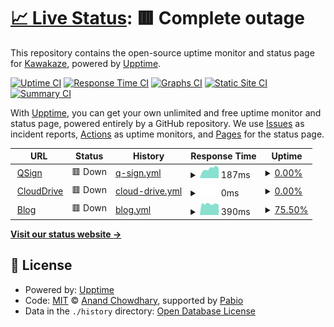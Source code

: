 # [📈 Live Status](https://XokoukioX.github.io/KeepServiceAlive): <!--live status--> **🟥 Complete outage**

This repository contains the open-source uptime monitor and status page for [Kawakaze](https://XokoukioX.github.io/KeepServiceAlive), powered by [Upptime](https://github.com/upptime/upptime).

[![Uptime CI](https://github.com/XokoukioX/KeepServiceAlive/workflows/Uptime%20CI/badge.svg)](https://github.com/XokoukioX/KeepServiceAlive/actions?query=workflow%3A%22Uptime+CI%22)
[![Response Time CI](https://github.com/XokoukioX/KeepServiceAlive/workflows/Response%20Time%20CI/badge.svg)](https://github.com/XokoukioX/KeepServiceAlive/actions?query=workflow%3A%22Response+Time+CI%22)
[![Graphs CI](https://github.com/XokoukioX/KeepServiceAlive/workflows/Graphs%20CI/badge.svg)](https://github.com/XokoukioX/KeepServiceAlive/actions?query=workflow%3A%22Graphs+CI%22)
[![Static Site CI](https://github.com/XokoukioX/KeepServiceAlive/workflows/Static%20Site%20CI/badge.svg)](https://github.com/XokoukioX/KeepServiceAlive/actions?query=workflow%3A%22Static+Site+CI%22)
[![Summary CI](https://github.com/XokoukioX/KeepServiceAlive/workflows/Summary%20CI/badge.svg)](https://github.com/XokoukioX/KeepServiceAlive/actions?query=workflow%3A%22Summary+CI%22)

With [Upptime](https://upptime.js.org), you can get your own unlimited and free uptime monitor and status page, powered entirely by a GitHub repository. We use [Issues](https://github.com/XokoukioX/KeepServiceAlive/issues) as incident reports, [Actions](https://github.com/XokoukioX/KeepServiceAlive/actions) as uptime monitors, and [Pages](https://XokoukioX.github.io/KeepServiceAlive) for the status page.

<!--start: status pages-->
<!-- This summary is generated by Upptime (https://github.com/upptime/upptime) -->
<!-- Do not edit this manually, your changes will be overwritten -->
<!-- prettier-ignore -->
| URL | Status | History | Response Time | Uptime |
| --- | ------ | ------- | ------------- | ------ |
| <img alt="" src="https://icons.duckduckgo.com/ip3/qsign-shirasuazusa.koyeb.app.ico" height="13"> [QSign](https://qsign-shirasuazusa.koyeb.app/) | 🟥 Down | [q-sign.yml](https://github.com/XokoukioX/UpTimeRobot/commits/HEAD/history/q-sign.yml) | <details><summary><img alt="Response time graph" src="./graphs/q-sign/response-time-week.png" height="20"> 187ms</summary><br><a href="https://XokoukioX.github.io/UpTimeRobot/history/q-sign"><img alt="Response time 180" src="https://img.shields.io/endpoint?url=https%3A%2F%2Fraw.githubusercontent.com%2FXokoukioX%2FUpTimeRobot%2FHEAD%2Fapi%2Fq-sign%2Fresponse-time.json"></a><br><a href="https://XokoukioX.github.io/UpTimeRobot/history/q-sign"><img alt="24-hour response time 198" src="https://img.shields.io/endpoint?url=https%3A%2F%2Fraw.githubusercontent.com%2FXokoukioX%2FUpTimeRobot%2FHEAD%2Fapi%2Fq-sign%2Fresponse-time-day.json"></a><br><a href="https://XokoukioX.github.io/UpTimeRobot/history/q-sign"><img alt="7-day response time 187" src="https://img.shields.io/endpoint?url=https%3A%2F%2Fraw.githubusercontent.com%2FXokoukioX%2FUpTimeRobot%2FHEAD%2Fapi%2Fq-sign%2Fresponse-time-week.json"></a><br><a href="https://XokoukioX.github.io/UpTimeRobot/history/q-sign"><img alt="30-day response time 197" src="https://img.shields.io/endpoint?url=https%3A%2F%2Fraw.githubusercontent.com%2FXokoukioX%2FUpTimeRobot%2FHEAD%2Fapi%2Fq-sign%2Fresponse-time-month.json"></a><br><a href="https://XokoukioX.github.io/UpTimeRobot/history/q-sign"><img alt="1-year response time 180" src="https://img.shields.io/endpoint?url=https%3A%2F%2Fraw.githubusercontent.com%2FXokoukioX%2FUpTimeRobot%2FHEAD%2Fapi%2Fq-sign%2Fresponse-time-year.json"></a></details> | <details><summary><a href="https://XokoukioX.github.io/UpTimeRobot/history/q-sign">0.00%</a></summary><a href="https://XokoukioX.github.io/UpTimeRobot/history/q-sign"><img alt="All-time uptime 23.30%" src="https://img.shields.io/endpoint?url=https%3A%2F%2Fraw.githubusercontent.com%2FXokoukioX%2FUpTimeRobot%2FHEAD%2Fapi%2Fq-sign%2Fuptime.json"></a><br><a href="https://XokoukioX.github.io/UpTimeRobot/history/q-sign"><img alt="24-hour uptime 0.00%" src="https://img.shields.io/endpoint?url=https%3A%2F%2Fraw.githubusercontent.com%2FXokoukioX%2FUpTimeRobot%2FHEAD%2Fapi%2Fq-sign%2Fuptime-day.json"></a><br><a href="https://XokoukioX.github.io/UpTimeRobot/history/q-sign"><img alt="7-day uptime 0.00%" src="https://img.shields.io/endpoint?url=https%3A%2F%2Fraw.githubusercontent.com%2FXokoukioX%2FUpTimeRobot%2FHEAD%2Fapi%2Fq-sign%2Fuptime-week.json"></a><br><a href="https://XokoukioX.github.io/UpTimeRobot/history/q-sign"><img alt="30-day uptime 0.00%" src="https://img.shields.io/endpoint?url=https%3A%2F%2Fraw.githubusercontent.com%2FXokoukioX%2FUpTimeRobot%2FHEAD%2Fapi%2Fq-sign%2Fuptime-month.json"></a><br><a href="https://XokoukioX.github.io/UpTimeRobot/history/q-sign"><img alt="1-year uptime 23.30%" src="https://img.shields.io/endpoint?url=https%3A%2F%2Fraw.githubusercontent.com%2FXokoukioX%2FUpTimeRobot%2FHEAD%2Fapi%2Fq-sign%2Fuptime-year.json"></a></details>
| <img alt="" src="https://icons.duckduckgo.com/ip3/zymooll.tpddns.cn.ico" height="13"> [CloudDrive](http://zymooll.tpddns.cn:5212/Alive_Test) | 🟥 Down | [cloud-drive.yml](https://github.com/XokoukioX/UpTimeRobot/commits/HEAD/history/cloud-drive.yml) | <details><summary><img alt="Response time graph" src="./graphs/cloud-drive/response-time-week.png" height="20"> 0ms</summary><br><a href="https://XokoukioX.github.io/UpTimeRobot/history/cloud-drive"><img alt="Response time 820" src="https://img.shields.io/endpoint?url=https%3A%2F%2Fraw.githubusercontent.com%2FXokoukioX%2FUpTimeRobot%2FHEAD%2Fapi%2Fcloud-drive%2Fresponse-time.json"></a><br><a href="https://XokoukioX.github.io/UpTimeRobot/history/cloud-drive"><img alt="24-hour response time 0" src="https://img.shields.io/endpoint?url=https%3A%2F%2Fraw.githubusercontent.com%2FXokoukioX%2FUpTimeRobot%2FHEAD%2Fapi%2Fcloud-drive%2Fresponse-time-day.json"></a><br><a href="https://XokoukioX.github.io/UpTimeRobot/history/cloud-drive"><img alt="7-day response time 0" src="https://img.shields.io/endpoint?url=https%3A%2F%2Fraw.githubusercontent.com%2FXokoukioX%2FUpTimeRobot%2FHEAD%2Fapi%2Fcloud-drive%2Fresponse-time-week.json"></a><br><a href="https://XokoukioX.github.io/UpTimeRobot/history/cloud-drive"><img alt="30-day response time 0" src="https://img.shields.io/endpoint?url=https%3A%2F%2Fraw.githubusercontent.com%2FXokoukioX%2FUpTimeRobot%2FHEAD%2Fapi%2Fcloud-drive%2Fresponse-time-month.json"></a><br><a href="https://XokoukioX.github.io/UpTimeRobot/history/cloud-drive"><img alt="1-year response time 820" src="https://img.shields.io/endpoint?url=https%3A%2F%2Fraw.githubusercontent.com%2FXokoukioX%2FUpTimeRobot%2FHEAD%2Fapi%2Fcloud-drive%2Fresponse-time-year.json"></a></details> | <details><summary><a href="https://XokoukioX.github.io/UpTimeRobot/history/cloud-drive">0.00%</a></summary><a href="https://XokoukioX.github.io/UpTimeRobot/history/cloud-drive"><img alt="All-time uptime 1.22%" src="https://img.shields.io/endpoint?url=https%3A%2F%2Fraw.githubusercontent.com%2FXokoukioX%2FUpTimeRobot%2FHEAD%2Fapi%2Fcloud-drive%2Fuptime.json"></a><br><a href="https://XokoukioX.github.io/UpTimeRobot/history/cloud-drive"><img alt="24-hour uptime 0.00%" src="https://img.shields.io/endpoint?url=https%3A%2F%2Fraw.githubusercontent.com%2FXokoukioX%2FUpTimeRobot%2FHEAD%2Fapi%2Fcloud-drive%2Fuptime-day.json"></a><br><a href="https://XokoukioX.github.io/UpTimeRobot/history/cloud-drive"><img alt="7-day uptime 0.00%" src="https://img.shields.io/endpoint?url=https%3A%2F%2Fraw.githubusercontent.com%2FXokoukioX%2FUpTimeRobot%2FHEAD%2Fapi%2Fcloud-drive%2Fuptime-week.json"></a><br><a href="https://XokoukioX.github.io/UpTimeRobot/history/cloud-drive"><img alt="30-day uptime 0.00%" src="https://img.shields.io/endpoint?url=https%3A%2F%2Fraw.githubusercontent.com%2FXokoukioX%2FUpTimeRobot%2FHEAD%2Fapi%2Fcloud-drive%2Fuptime-month.json"></a><br><a href="https://XokoukioX.github.io/UpTimeRobot/history/cloud-drive"><img alt="1-year uptime 1.22%" src="https://img.shields.io/endpoint?url=https%3A%2F%2Fraw.githubusercontent.com%2FXokoukioX%2FUpTimeRobot%2FHEAD%2Fapi%2Fcloud-drive%2Fuptime-year.json"></a></details>
| <img alt="" src="https://icons.duckduckgo.com/ip3/blog.kawakaze.pp.ua.ico" height="13"> [Blog](https://blog.kawakaze.pp.ua/) | 🟥 Down | [blog.yml](https://github.com/XokoukioX/UpTimeRobot/commits/HEAD/history/blog.yml) | <details><summary><img alt="Response time graph" src="./graphs/blog/response-time-week.png" height="20"> 390ms</summary><br><a href="https://XokoukioX.github.io/UpTimeRobot/history/blog"><img alt="Response time 2940" src="https://img.shields.io/endpoint?url=https%3A%2F%2Fraw.githubusercontent.com%2FXokoukioX%2FUpTimeRobot%2FHEAD%2Fapi%2Fblog%2Fresponse-time.json"></a><br><a href="https://XokoukioX.github.io/UpTimeRobot/history/blog"><img alt="24-hour response time 351" src="https://img.shields.io/endpoint?url=https%3A%2F%2Fraw.githubusercontent.com%2FXokoukioX%2FUpTimeRobot%2FHEAD%2Fapi%2Fblog%2Fresponse-time-day.json"></a><br><a href="https://XokoukioX.github.io/UpTimeRobot/history/blog"><img alt="7-day response time 390" src="https://img.shields.io/endpoint?url=https%3A%2F%2Fraw.githubusercontent.com%2FXokoukioX%2FUpTimeRobot%2FHEAD%2Fapi%2Fblog%2Fresponse-time-week.json"></a><br><a href="https://XokoukioX.github.io/UpTimeRobot/history/blog"><img alt="30-day response time 417" src="https://img.shields.io/endpoint?url=https%3A%2F%2Fraw.githubusercontent.com%2FXokoukioX%2FUpTimeRobot%2FHEAD%2Fapi%2Fblog%2Fresponse-time-month.json"></a><br><a href="https://XokoukioX.github.io/UpTimeRobot/history/blog"><img alt="1-year response time 2940" src="https://img.shields.io/endpoint?url=https%3A%2F%2Fraw.githubusercontent.com%2FXokoukioX%2FUpTimeRobot%2FHEAD%2Fapi%2Fblog%2Fresponse-time-year.json"></a></details> | <details><summary><a href="https://XokoukioX.github.io/UpTimeRobot/history/blog">75.50%</a></summary><a href="https://XokoukioX.github.io/UpTimeRobot/history/blog"><img alt="All-time uptime 52.46%" src="https://img.shields.io/endpoint?url=https%3A%2F%2Fraw.githubusercontent.com%2FXokoukioX%2FUpTimeRobot%2FHEAD%2Fapi%2Fblog%2Fuptime.json"></a><br><a href="https://XokoukioX.github.io/UpTimeRobot/history/blog"><img alt="24-hour uptime 0.00%" src="https://img.shields.io/endpoint?url=https%3A%2F%2Fraw.githubusercontent.com%2FXokoukioX%2FUpTimeRobot%2FHEAD%2Fapi%2Fblog%2Fuptime-day.json"></a><br><a href="https://XokoukioX.github.io/UpTimeRobot/history/blog"><img alt="7-day uptime 75.50%" src="https://img.shields.io/endpoint?url=https%3A%2F%2Fraw.githubusercontent.com%2FXokoukioX%2FUpTimeRobot%2FHEAD%2Fapi%2Fblog%2Fuptime-week.json"></a><br><a href="https://XokoukioX.github.io/UpTimeRobot/history/blog"><img alt="30-day uptime 94.36%" src="https://img.shields.io/endpoint?url=https%3A%2F%2Fraw.githubusercontent.com%2FXokoukioX%2FUpTimeRobot%2FHEAD%2Fapi%2Fblog%2Fuptime-month.json"></a><br><a href="https://XokoukioX.github.io/UpTimeRobot/history/blog"><img alt="1-year uptime 52.46%" src="https://img.shields.io/endpoint?url=https%3A%2F%2Fraw.githubusercontent.com%2FXokoukioX%2FUpTimeRobot%2FHEAD%2Fapi%2Fblog%2Fuptime-year.json"></a></details>

<!--end: status pages-->

[**Visit our status website →**](https://XokoukioX.github.io/KeepServiceAlive)

## 📄 License

- Powered by: [Upptime](https://github.com/upptime/upptime)
- Code: [MIT](./LICENSE) © [Anand Chowdhary](https://anandchowdhary.com), supported by [Pabio](https://pabio.com)
- Data in the `./history` directory: [Open Database License](https://opendatacommons.org/licenses/odbl/1-0/)
